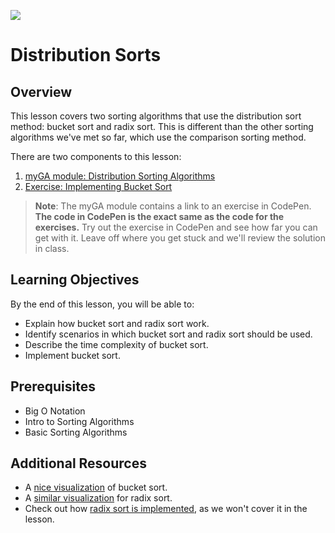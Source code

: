 ![](https://ga-dash.s3.amazonaws.com/production/assets/logo-9f88ae6c9c3871690e33280fcf557f33.png) 

# Distribution Sorts

## Overview
This lesson covers two sorting algorithms that use the distribution sort method: bucket sort and radix sort. This is different than the other sorting algorithms we've met so far, which use the comparison sorting method.

There are two components to this lesson:
1. [myGA module: Distribution Sorting Algorithms](https://my.generalassemb.ly/activities/802)
2. [Exercise: Implementing Bucket Sort](exercises/BucketSort.js)

> **Note**: The myGA module contains a link to an exercise in CodePen. **The code in CodePen is the exact same as the code for the exercises.** Try out the exercise in CodePen and see how far you can get with it. Leave off where you get stuck and we'll review the solution in class.

## Learning Objectives
By the end of this lesson, you will be able to:
- Explain how bucket sort and radix sort work.
- Identify scenarios in which bucket sort and radix sort should be used.
- Describe the time complexity of bucket sort.
- Implement bucket sort.

## Prerequisites
* Big O Notation
* Intro to Sorting Algorithms
* Basic Sorting Algorithms

## Additional Resources
- A [nice visualization](https://www.cs.usfca.edu/~galles/visualization/BucketSort.html) of bucket sort.
- A [similar visualization](https://www.cs.usfca.edu/~galles/visualization/RadixSort.html) for radix sort.
- Check out how [radix sort is implemented](https://github.com/trekhleb/javascript-algorithms/tree/master/src/algorithms/sorting/radix-sort), as we won't cover it in the lesson.
